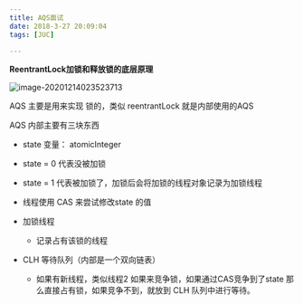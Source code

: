 ```yaml
---
title: AQS面试
date: 2018-3-27 20:09:04
tags: [JUC]

---
```


**ReentrantLock加锁和释放锁的底层原理**

![image-20201214023523713](http://guxiangflyimagebucket.oss-cn-beijing.aliyuncs.com/img/image-20201214023523713.png)



AQS 主要是用来实现 锁的，类似 reentrantLock 就是内部使用的AQS



AQS 内部主要有三块东西

-  state 变量：   atomicInteger
  - state = 0 代表没被加锁  
  - state = 1 代表被加锁了，加锁后会将加锁的线程对象记录为加锁线程
  - 线程使用 CAS 来尝试修改state 的值
- 加锁线程
  - 记录占有该锁的线程

- CLH 等待队列（内部是一个双向链表）
  - 如果有新线程，类似线程2 如果来竞争锁，如果通过CAS竞争到了state 那么直接占有锁，如果竞争不到，就放到 CLH 队列中进行等待。

